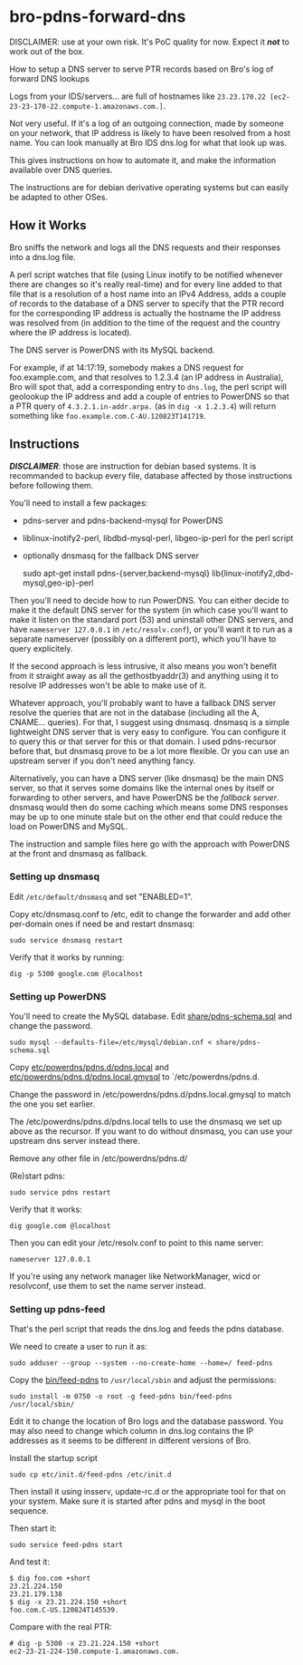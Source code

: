 # bro-pdns-forward-dns

DISCLAIMER: use at your own risk. It's PoC quality for now. Expect it ***not***
to work out of the box.

How to setup a DNS server to serve PTR records based on Bro's log of forward
DNS lookups

Logs from your IDS/servers... are full of hostnames like `23.23.170.22
[ec2-23-23-170-22.compute-1.amazonaws.com.]`.

Not very useful. If it's a log of an outgoing connection, made by someone on
your network, that IP address is likely to have been resolved from a host name.
You can look manually at Bro IDS dns.log for what that look up was.

This gives instructions on how to automate it, and make the information
available over DNS queries.

The instructions are for debian derivative operating systems but can easily be
adapted to other OSes.

## How it Works

Bro sniffs the network and logs all the DNS requests and their responses into a
dns.log file.

A perl script watches that file (using Linux inotify to be notified whenever
there are changes so it's really real-time) and for every line added to that
file that is a resolution of a host name into an IPv4 Address, adds
a couple of records to the database of a DNS server to specify that the PTR
record for the corresponding IP address is actually the hostname the IP address
was resolved from (in addition to the time of the request and the country where
the IP address is located).

The DNS server is PowerDNS with its MySQL backend.

For example, if at 14:17:19, somebody makes a DNS request for foo.example.com,
and that resolves to 1.2.3.4 (an IP address in Australia), Bro will spot that,
add a corresponding entry to `dns.log`, the perl script will geolookup the IP
address and add a couple of entries to PowerDNS so that a PTR query of
`4.3.2.1.in-addr.arpa.` (as in `dig -x 1.2.3.4`) will return something like
`foo.example.com.C-AU.120823T141719`.

## Instructions

***DISCLAIMER***: those are instruction for debian based systems. It is recommanded to
backup every file, database affected by those instructions before following them.

You'll need to install a few packages:
  - pdns-server and pdns-backend-mysql for PowerDNS
  - liblinux-inotify2-perl, libdbd-mysql-perl, libgeo-ip-perl for the perl script
  - optionally dnsmasq for the fallback DNS server

	sudo apt-get install pdns-{server,backend-mysql} lib{linux-inotify2,dbd-mysql,geo-ip}-perl

Then you'll need to decide how to run PowerDNS. You can either decide to
make it the default DNS server for the system (in which case you'll want to
make it listen on the standard port (53) and uninstall other DNS servers, and
have `nameserver 127.0.0.1` in `/etc/resolv.conf`), or you'll want it to run as a
separate nameserver (possibly on a different port), which you'll have to query
explicitely.

If the second approach is less intrusive, it also means you won't benefit from
it straight away as all the gethostbyaddr(3) and anything using it to resolve
IP addresses won't be able to make use of it.

Whatever approach, you'll probably want to have a fallback DNS server resolve
the queries that are not in the database (including all the A, CNAME...
queries). For that, I suggest using dnsmasq. dnsmasq is a simple lightweight
DNS server that is very easy to configure. You can configure it to query this
or that server for this or that domain. I used pdns-recursor before that, but
dnsmasq prove to be a lot more flexible. Or you can use an upstream server if
you don't need anything fancy.

Alternatively, you can have a DNS server (like dnsmasq) be the main DNS server,
so that it serves some domains like the internal ones by itself or forwarding to
other servers, and have PowerDNS be the _fallback server_. dnsmasq would then do
some caching which means some DNS responses may be up to one minute stale but on
the other end that could reduce the load on PowerDNS and MySQL.

The instruction and sample files here go with the approach with PowerDNS at the
front and dnsmasq as fallback.

### Setting up dnsmasq

Edit `/etc/default/dnsmasq` and set "ENABLED=1".

Copy etc/dnsmasq.conf to /etc, edit to change the forwarder and add other
per-domain ones if need be and restart dnsmasq:

	sudo service dnsmasq restart

Verify that it works by running:

	dig -p 5300 google.com @localhost

### Setting up PowerDNS

You'll need to create the MySQL database. Edit [share/pdns-schema.sql](share/pdns-schema.sql) and
change the password.

	sudo mysql --defaults-file=/etc/mysql/debian.cnf < share/pdns-schema.sql

Copy [etc/powerdns/pdns.d/pdns.local](etc/powerdns/pdns.d/pdns.local) and [etc/powerdns/pdns.d/pdns.local.gmysql](etc/powerdns/pdns.d/pdns.local.gmysql)
to `/etc/powerdns/pdns.d.

Change the password in /etc/powerdns/pdns.d/pdns.local.gmysql to match the one
you set earlier.

The /etc/powerdns/pdns.d/pdns.local tells to use the dnsmasq we set up above as the
recursor. If you want to do without dnsmasq, you can use your upstream dns server
instead there.

Remove any other file in /etc/powerdns/pdns.d/

(Re)start pdns:

	sudo service pdns restart

Verify that it works:

	dig google.com @localhost

Then you can edit your /etc/resolv.conf to point to this name server:

	nameserver 127.0.0.1

If you're using any network manager like NetworkManager, wicd or resolvconf, use
them to set the name server instead.

### Setting up pdns-feed

That's the perl script that reads the dns.log and feeds the pdns database.

We need to create a user to run it as:

	sudo adduser --group --system --no-create-home --home=/ feed-pdns

Copy the [bin/feed-pdns](bin/feed-pdns) to `/usr/local/sbin` and adjust the permissions:

	sudo install -m 0750 -o root -g feed-pdns bin/feed-pdns /usr/local/sbin/

Edit it to change the location of Bro logs and the database password. You may
also need to change which column in dns.log contains the IP addresses as it
seems to  be different in different versions of Bro.

Install the startup script

	sudo cp etc/init.d/feed-pdns /etc/init.d

Then install it using insserv, update-rc.d or the appropriate tool for that on
your system. Make sure it is started after pdns and mysql in the boot sequence.

Then start it:

	sudo service feed-pdns start

And test it:

	$ dig foo.com +short
	23.21.224.150
	23.21.179.138
	$ dig -x 23.21.224.150 +short
	foo.com.C-US.120824T145539.

Compare with the real PTR:

	# dig -p 5300 -x 23.21.224.150 +short
	ec2-23-21-224-150.compute-1.amazonaws.com.
